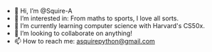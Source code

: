 - 👋 Hi, I’m @Squire-A
- 👀 I’m interested in: From maths to sports, I love all sorts.
- 🌱 I’m currently learning computer science with Harvard's CS50x.
- 💞️ I’m looking to collaborate on anything!
- 📫 How to reach me: asquirepython@gmail.com

<!---
Squire-A/Squire-A is a ✨ special ✨ repository because its `README.md` (this file) appears on your GitHub profile.
You can click the Preview link to take a look at your changes.
--->
